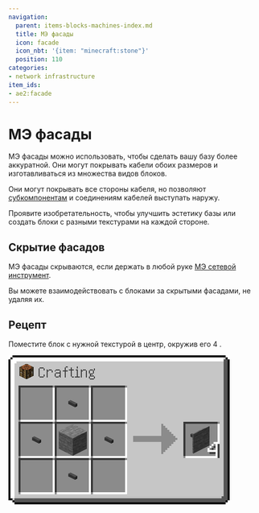 ```yaml
---
navigation:
  parent: items-blocks-machines-index.md
  title: МЭ фасады
  icon: facade
  icon_nbt: '{item: "minecraft:stone"}'
  position: 110
categories:
- network infrastructure
item_ids:
- ae2:facade
---
```


# МЭ фасады

МЭ фасады можно использовать, чтобы сделать вашу базу более аккуратной. Они могут покрывать кабели обоих размеров и изготавливаться из множества видов блоков.

<GameScene zoom="6" background="transparent">
  <ImportStructure src="../assets/assemblies/facades_1.snbt" />
  <IsometricCamera yaw="195" pitch="30" />
</GameScene>

Они могут покрывать все стороны кабеля, но позволяют [субкомпонентам](../ae2-mechanics/cable-subparts.md) и соединениям кабелей выступать наружу.

<GameScene zoom="6" interactive={true}>
  <ImportStructure src="../assets/assemblies/facades_2.snbt" />
  <IsometricCamera yaw="195" pitch="30" />
</GameScene>

Проявите изобретательность, чтобы улучшить эстетику базы или создать блоки с разными текстурами на каждой стороне.

<GameScene zoom="4" interactive={true}>
  <ImportStructure src="../assets/assemblies/facades_3.snbt" />
  <IsometricCamera yaw="195" pitch="30" />
</GameScene>

## Скрытие фасадов

МЭ фасады скрываются, если держать в любой руке <a href="network_tool.md">МЭ сетевой инструмент</a>.

Вы можете взаимодействовать с блоками за скрытыми фасадами, не удаляя их.

## Рецепт

Поместите блок с нужной текстурой в центр, окружив его 4 <ItemLink id="cable_anchor" />.

![Рецепт фасада](../assets/diagrams/facade_recipe.png)